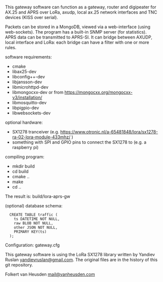 This gateway software can function as a gateway, router and digipeater
for AX.25 and APRS over LoRa, axudp, local ax.25 network interfaces and
TNC devices (KISS over serial).

Packets can be stored in a MongoDB, viewed via a web-interface (using
web-sockets). The program has a built-in SNMP server (for statistics).
APRS data can be transmitted to APRS-SI. It can bridge between AXUDP,
local interface and LoRa: each bridge can have a filter with one or more
rules.

software requirements:
* cmake
* libax25-dev
* libconfig++-dev
* libjansson-dev
* libmicrohttpd-dev
* libmongocxx-dev      or from https://mongocxx.org/mongocxx-v3/installation/
* libmosquitto-dev
* libpigpio-dev
* libwebsockets-dev

optional hardware:
* SX1278 tranceiver (e.g. https://www.otronic.nl/a-65481848/lora/sx1278-ra-02-lora-module-433mhz/ )
* something with SPI and GPIO pins to connect the SX1278 to (e.g. a raspberry pi)


compiling program:
* mkdir build
* cd build
* cmake ..
* make
* cd ..

The result is: build/lora-aprs-gw


(optional) database schema:

```
  CREATE TABLE traffic (
    ts DATETIME NOT NULL,
    raw BLOB NOT NULL,
    other JSON NOT NULL,
    PRIMARY KEY(ts)
  );
```

Configuration: gateway.cfg 


This gateway software is using the LoRa SX1278 library
written by Yandiev Ruslan <yandievruslan@gmail.com>.
The original files are in the history of this git repository.

Folkert van Heusden <mail@vanheusden.com>
